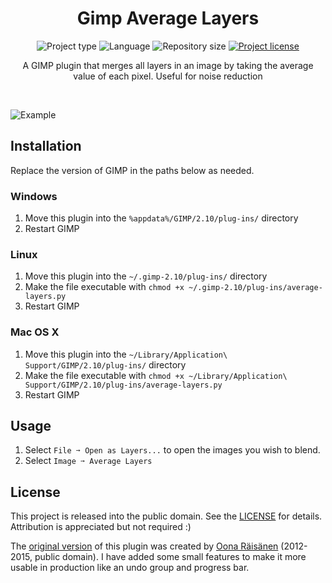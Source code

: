 <!-- Project Header -->
<div align="center">
  <h1 class="projectName">Gimp Average Layers</h1>

  <p class="projectBadges">
    <img src="https://img.shields.io/badge/type-Application_Plugin-2196f3.svg" alt="Project type" title="Project type"/>
    <img src="https://img.shields.io/github/languages/top/jerboa88/gimp-average-layers.svg" alt="Language" title="Language"/>
    <img src="https://img.shields.io/github/repo-size/jerboa88/gimp-average-layers.svg" alt="Repository size" title="Repository size"/>
    <a href="LICENSE">
      <img src="https://img.shields.io/github/license/jerboa88/gimp-average-layers.svg" alt="Project license" title="Project license"/>
    </a>
  </p>

  <p class="projectDesc" data-exposition="A plugin for the image editor GIMP that merges all layers in an image by taking the average value of each pixel. Forked from an existing plugin, my version adds useful features like undo support and a progress bar. This project was a great introduction to Gimp-Python and the PDB (procedural database) API.">
    A GIMP plugin that merges all layers in an image by taking the average value of each pixel. Useful for noise reduction
  </p>

  <br/>
</div>


![Example](/example.png?raw=true "Example")


## Installation

Replace the version of GIMP in the paths below as needed.

### Windows
1. Move this plugin into the `%appdata%/GIMP/2.10/plug-ins/` directory
2. Restart GIMP

### Linux
1. Move this plugin into the `~/.gimp-2.10/plug-ins/` directory
2. Make the file executable with `chmod +x ~/.gimp-2.10/plug-ins/average-layers.py`
3. Restart GIMP

### Mac OS X
1. Move this plugin into the `~/Library/Application\ Support/GIMP/2.10/plug-ins/` directory
2. Make the file executable with `chmod +x ~/Library/Application\ Support/GIMP/2.10/plug-ins/average-layers.py`
3. Restart GIMP


## Usage
1. Select `File ➙ Open as Layers...` to open the images you wish to blend.
2. Select `Image ➙ Average Layers`


## License
This project is released into the public domain. See the [LICENSE] for details. Attribution is appreciated but not required :)

The [original version] of this plugin was created by [Oona Räisänen] (2012-2015, public domain). I have added some small features to make it more usable in production like an undo group and progress bar.


[LICENSE]: LICENSE
[original version]: https://github.com/windytan/gimp-average-layers
[Oona Räisänen]: https://github.com/windytan
